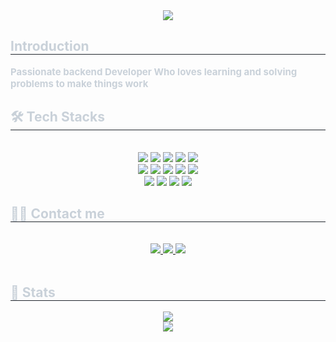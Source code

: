 <div align= "center">
    <img src="https://capsule-render.vercel.app/api?type=waving&color=ffb3d1&height=180&text=Go%20Wild,%20Speak%20Loud,%20Think%20Hard&animation=twinkling&fontColor=322f31&fontSize=40" />
    </div>
    <div style="text-align: left;"> 
    <h2 style="border-bottom: 1px solid #21262d; color: #c9d1d9;"> Introduction </h2>  
    <div style="font-weight: 700; font-size: 15px; text-align: left; color: #c9d1d9;"> Passionate backend Developer Who loves learning and solving problems to make things work </div> 
    </div>
    <div style="text-align: left;">
    <h2 style="border-bottom: 1px solid #21262d; color: #c9d1d9;"> 🛠️ Tech Stacks </h2> <br> 
    <div  align= "center"> <img src="https://img.shields.io/badge/Amazon AWS-232F3E?style=flat-square&logo=Amazon AWS&logoColor=white">
          <img src="https://img.shields.io/badge/CSS3-1572B6?style=flat-square&logo=CSS3&logoColor=white">
          <img src="https://img.shields.io/badge/Elasticsearch-005571?style=flat-square&logo=Elasticsearch&logoColor=white">
          <img src="https://img.shields.io/badge/Docker-2496ED?style=flat-square&logo=Docker&logoColor=white">
          <img src="https://img.shields.io/badge/Github-181717?style=flat-square&logo=Github&logoColor=white">
          <br/><img src="https://img.shields.io/badge/Git-F05032?style=flat-square&logo=Git&logoColor=white">
          <img src="https://img.shields.io/badge/HTML5-E34F26?style=flat-square&logo=HTML5&logoColor=white">
          <img src="https://img.shields.io/badge/Java-007396?style=flat-square&logo=Java&logoColor=white">
          <img src="https://img.shields.io/badge/MySQL-4479A1?style=flat-square&logo=MySQL&logoColor=white">
          <img src="https://img.shields.io/badge/Notion-000000?style=flat-square&logo=Notion&logoColor=white">
          <br/><img src="https://img.shields.io/badge/Spring Boot-6DB33F?style=flat-square&logo=Spring Boot&logoColor=white">
          <img src="https://img.shields.io/badge/Slack-4A154B?style=flat-square&logo=Slack&logoColor=white">
          <img src="https://img.shields.io/badge/Javascript-F7DF1E?style=flat-square&logo=Javascript&logoColor=white">
          <img src="https://img.shields.io/badge/Python-3776AB?style=flat-square&logo=Python&logoColor=white">
          </div>
    </div>
    <div style="text-align: left;">
    <h2 style="border-bottom: 1px solid #21262d; color: #c9d1d9;"> 🧑‍💻 Contact me </h2> <br> 
    <div align= "center"> <a href=https://www.instagram.com/kiteof_park/> <img src="https://img.shields.io/badge/Instagram-E4405F?style=flat-square&logo=Instagram&logoColor=white&link=https://www.instagram.com/kiteof_park/"> </a>
         <a href=https://velog.io/@kiteof_park> <img src="https://img.shields.io/badge/Velog-20C997?style=flat-square&logo=Velog&logoColor=white&link=https://velog.io/@kiteof_park"> </a>
         <a href=mailto:euiyeon0519@gmail.com> <img src="https://img.shields.io/badge/Gmail-EA4335?style=flat-square&logo=Gmail&logoColor=white&link=mailto:euiyeon0519@gmail.com"> </a>
          </div>  <br> 
    <div align= "center">  </div> 
    </div>
    <div style="text-align: left;"> 
    <h2 style="border-bottom: 1px solid #21262d; color: #c9d1d9;"> 🏅 Stats </h2> 
        <div align= "center"> <img src="https://github-readme-stats.vercel.app/api?username=kiteof-park&bg_color=60,f6eaed,ee637f&title_color=4d4c4c&text_color=4d4c4c"/> <br>
            <img src="https://github-readme-stats.vercel.app/api/top-langs/?username=kiteof-park&layout=compact&bg_color=60,f6eaed,ee637f&title_color=4d4c4c&text_color=4d4c4c"/> 
        </div> 
    </div>
    
